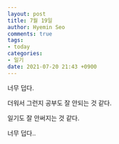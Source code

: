 ```yaml
---
layout: post
title: 7월 19일
author: Hyemin Seo
comments: true
tags:
- today
categories:
- 일기
date: 2021-07-20 21:43 +0900
---
```

너무 덥다.

더워서 그런지 공부도 잘 안되는 것 같다.

일기도 잘 안써지는 것 같다.

너무 덥다..
